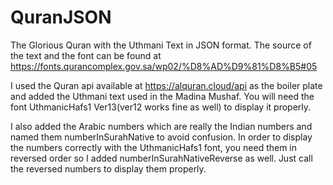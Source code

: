 # QuranJSON
The Glorious Quran with the Uthmani Text in JSON format. The source of the text and the font can be found at https://fonts.qurancomplex.gov.sa/wp02/%D8%AD%D9%81%D8%B5#05

I used the Quran api available at https://alquran.cloud/api as the boiler plate and added the Uthmani text used in the Madina Mushaf. You will need the font UthmanicHafs1 Ver13(ver12 works fine as well) to display it properly.

I also added the Arabic numbers which are really the Indian numbers and named them numberInSurahNative to avoid confusion. In order to display the numbers correctly with the UthmanicHafs1 font, you need them in reversed order so I added numberInSurahNativeReverse as well. Just call the reversed numbers to display them properly.
